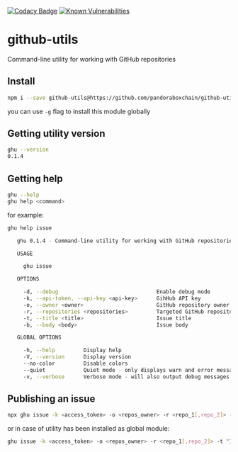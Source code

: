 [![Codacy Badge](https://api.codacy.com/project/badge/Grade/9d9fb572026148c8bb1773ec5b330c7e)](https://www.codacy.com/app/kostysh/github-utils?utm_source=github.com&amp;utm_medium=referral&amp;utm_content=pandoraboxchain/github-utils&amp;utm_campaign=Badge_Grade) [![Known Vulnerabilities](https://snyk.io/test/github/pandoraboxchain/github-utils/badge.svg)](https://snyk.io/test/github/pandoraboxchain/github-utils)

# github-utils
Command-line utility for working with GitHub repositories  

## Install
```sh
npm i --save github-utils@https://github.com/pandoraboxchain/github-utils.git#v0.1.4
```
you can use `-g` flag to install this module globally  

## Getting utility version 
```sh
ghu --version
0.1.4
```

## Getting help
```sh
ghu --help
ghu help <command>
```
for example:  
```sh
ghu help issue

   ghu 0.1.4 - Command-line utility for working with GitHub repositories

   USAGE

     ghu issue

   OPTIONS

     -d, --debug                               Enable debug mode                                         optional
     -k, --api-token, --api-key <api-key>      GihHub API key                                            required
     -o, --owner <owner>                       GitHub repository owner                                   required
     -r, --repositories <repositories>         Targeted GitHub repositories (can be coma separated)      required
     -t, --title <title>                       Issue title                                               required
     -b, --body <body>                         Issue body                                                required

   GLOBAL OPTIONS

     -h, --help         Display help
     -V, --version      Display version
     --no-color         Disable colors
     --quiet            Quiet mode - only displays warn and error messages
     -v, --verbose      Verbose mode - will also output debug messages
```

## Publishing an issue
```sh
npx ghu issue -k <access_token> -o <repos_owner> -r <repo_1[,repo_2]> -t "Issue title" -b "Issue body"
```
or in case of utility has been installed as global module:  
```sh
ghu issue -k <access_token> -o <repos_owner> -r <repo_1[,repo_2]> -t "Issue title" -b "Issue body"
```

